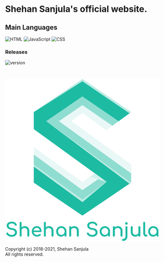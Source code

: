 # Shehan Sanjula's official website.

## Main Languages

![HTML](https://img.shields.io/badge/Language-HTML-brightgreen)
![JavaScript](https://img.shields.io/badge/Language-JavaScript-orange)
![CSS](https://img.shields.io/badge/Language-CSS-blue)

### Releases
![version](https://img.shields.io/badge/Version-4.0-informational?style=flat&logoColor=white&color=2bbc8a)

<br/>

[<img align="center" src="
https://raw.githubusercontent.com/ShehanSanjula/shehansanjula.github.io/master/images/shehan_logo_1000px.png?token=AJOPMMH3TH4EJLWQD56QL5DBCTNOE" width="500" height="527">](https://shehansanjula.github.io/)



Copyright (c) 2018-2021, Shehan Sanjula
<br/> All rights reserved.
